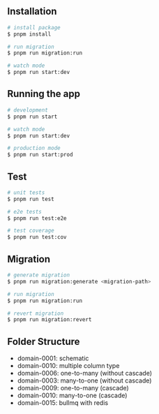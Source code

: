 ## Installation

```bash
# install package
$ pnpm install

# run migration
$ pnpm run migration:run

# watch mode
$ pnpm run start:dev
```

## Running the app

```bash
# development
$ pnpm run start

# watch mode
$ pnpm run start:dev

# production mode
$ pnpm run start:prod
```

## Test

```bash
# unit tests
$ pnpm run test

# e2e tests
$ pnpm run test:e2e

# test coverage
$ pnpm run test:cov
```

## Migration

```bash
# generate migration
$ pnpm run migration:generate <migration-path>

# run migration
$ pnpm run migration:run

# revert migration
$ pnpm run migration:revert
```

## Folder Structure

- domain-0001: schematic
- domain-0010: multiple column type
- domain-0006: one-to-many (without cascade)
- domain-0003: many-to-one (without cascade)
- domain-0009: one-to-many (cascade)
- domain-0010: many-to-one (cascade)
- domain-0015: bullmq with redis
